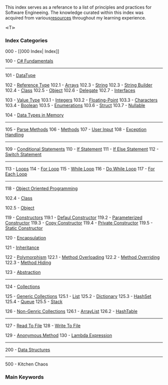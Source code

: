 This index serves as a referance to a list of principles and practices for Software Engineeing. The knowledge curated within this index was acquired from various[resources](obsidian://open?vault=Software%20Engineering&file=Resources%2FResources) throughout my learning experience.

⋖T⋗


### Index Categories 

000 - [[000 Index| Index]]

100 - [C# Fundamentals](obsidian://open?vault=Software%20Engineering&file=100%20CSharp%20Fundamentals%2F100%20CSharp%20Fundamentals) 

--- 

101 - [DataType](obsidian://open?vault=Software%20Engineering&file=100%20CSharp%20Fundamentals%2F101%20-%20104%20Data%20Type%2F101%20Data%20Type) 

102 - [Reference Type](obsidian://open?vault=Software%20Engineering&file=100%20CSharp%20Fundamentals%2F101%20-%20104%20Data%20Type%2F102%20Reference%20Type) 
   102.1 - [Arrays](obsidian://open?vault=Software%20Engineering&file=100%20CSharp%20Fundamentals%2F101%20-%20104%20Data%20Type%2F102%20Reference%20Type%2F102.1%20Arrays) 
   102.3 - [String](obsidian://open?vault=Software%20Engineering&file=100%20CSharp%20Fundamentals%2F101%20-%20104%20Data%20Type%2F102%20Reference%20Type%2F102.2%20String) 
   102.3 - [String Builder](obsidian://open?vault=Software%20Engineering&file=100%20CSharp%20Fundamentals%2F101%20-%20104%20Data%20Type%2F102%20Reference%20Type%2F102.3%20String%20Builder) 
   102.4 - [Class](obsidian://open?vault=Software%20Engineering&file=100%20CSharp%20Fundamentals%2F101%20-%20104%20Data%20Type%2F102%20Reference%20Type%2F102.4%20Class) 
   102.5 - [Object](obsidian://open?vault=Software%20Engineering&file=100%20CSharp%20Fundamentals%2F101%20-%20104%20Data%20Type%2F102%20Reference%20Type%2F102.5%20Objects) 
   102.6 - [Delegate](obsidian://open?vault=Software%20Engineering&file=100%20CSharp%20Fundamentals%2F101%20-%20104%20Data%20Type%2F102%20Reference%20Type%2F102.6%20Delegate) 
   102.7 - [Interfaces](obsidian://open?vault=Software%20Engineering&file=100%20CSharp%20Fundamentals%2F101%20-%20104%20Data%20Type%2F102%20Reference%20Type%2F102.7%20Interfaces) 

103 - [ Value Type](obsidian://open?vault=Software%20Engineering&file=100%20CSharp%20Fundamentals%2F101%20-%20104%20Data%20Type%2F103%20Value%20Type) 
   103.1 - [Integers](obsidian://open?vault=Software%20Engineering&file=100%20CSharp%20Fundamentals%2F101%20-%20104%20Data%20Type%2F103%20Value%20Type%2F103.1%20Integers) 
   103.2 - [Floating-Point](obsidian://open?vault=Software%20Engineering&file=100%20CSharp%20Fundamentals%2F101%20-%20104%20Data%20Type%2F103%20Value%20Type%2F103.2%20Floating-Point) 
   103.3 - [Characters](obsidian://open?vault=Software%20Engineering&file=100%20CSharp%20Fundamentals%2F101%20-%20104%20Data%20Type%2F103%20Value%20Type%2F103.3%20Characters) 
   103.4 - [Boolean](obsidian://open?vault=Software%20Engineering&file=100%20CSharp%20Fundamentals%2F101%20-%20104%20Data%20Type%2F103%20Value%20Type%2F103.4%20Boolean) 
   103.5 - [Enumerations](obsidian://open?vault=Software%20Engineering&file=100%20CSharp%20Fundamentals%2F101%20-%20104%20Data%20Type%2F103%20Value%20Type%2F103.5%20Enumerations) 
   103.6 - [Struct](obsidian://open?vault=Software%20Engineering&file=100%20CSharp%20Fundamentals%2F101%20-%20104%20Data%20Type%2F103%20Value%20Type%2F103.6%20Struct) 
   103.7 - [Nullable](obsidian://open?vault=Software%20Engineering&file=100%20CSharp%20Fundamentals%2F101%20-%20104%20Data%20Type%2F103%20Value%20Type%2F103.7%20Nullable) 

104 - [Data Types in Memory](obsidian://open?vault=Software%20Engineering&file=100%20CSharp%20Fundamentals%2F101%20-%20104%20Data%20Type%2F104%20Data%20Types%20in%20Memory) 

---

105 - [Parse Methods](obsidian://open?vault=Software%20Engineering&file=100%20CSharp%20Fundamentals%2F105%20Parse%20Methods) 
106 - [Methods](obsidian://open?vault=Software%20Engineering&file=100%20CSharp%20Fundamentals%2F106%20Methods) 
107 - [User Input](obsidian://open?vault=Software%20Engineering&file=100%20CSharp%20Fundamentals%2F107%20User%20Input) 
108 - [Exception Handling](obsidian://open?vault=Software%20Engineering&file=100%20CSharp%20Fundamentals%2F108%20Exception%20Handling) 

---

109 - [Conditional Statements](obsidian://open?vault=Software%20Engineering&file=100%20CSharp%20Fundamentals%2F109%20-%20112%20Conditional%20Statements%2F109%20Conditional%20Statements)
	110 - [If Statement](obsidian://open?vault=Software%20Engineering&file=100%20CSharp%20Fundamentals%2F109%20-%20112%20Conditional%20Statements%2F109%20Conditional%20Statement%2F110%20If%20Statement)
	111 - [If Else Statement](obsidian://open?vault=Software%20Engineering&file=100%20CSharp%20Fundamentals%2F109%20-%20112%20Conditional%20Statements%2F109%20Conditional%20Statement%2F111%20If-Else%20Statement)
	112 - [Switch Statement](obsidian://open?vault=Software%20Engineering&file=100%20CSharp%20Fundamentals%2F109%20-%20112%20Conditional%20Statements%2F109%20Conditional%20Statement%2F112%20Switch%20Statement)

---

113 - [Loops](obsidian://open?vault=Software%20Engineering&file=100%20CSharp%20Fundamentals%2F113%20-%20117Loops%2F113%20Loops)
	114 - [For Loop](obsidian://open?vault=Software%20Engineering&file=100%20CSharp%20Fundamentals%2F113%20-%20117Loops%2F113%20Loops%2F114%20For%20Loop)
	115 - [While Loop](obsidian://open?vault=Software%20Engineering&file=100%20CSharp%20Fundamentals%2F113%20-%20117Loops%2F113%20Loops%2F115%20While%20Loop)
	116 - [Do While Loop](obsidian://open?vault=Software%20Engineering&file=100%20CSharp%20Fundamentals%2F113%20-%20117Loops%2F113%20Loops%2F116%20Do-While%20Loop)
	117 - [For Each Loop](obsidian://open?vault=Software%20Engineering&file=100%20CSharp%20Fundamentals%2F113%20-%20117Loops%2F113%20Loops%2F117%20For-Each%20Loop)

---

118 - [Object Oriented Programming](obsidian://open?vault=Software%20Engineering&file=100%20CSharp%20Fundamentals%2F118%20Object%20Oriented%20Programming)

   102.4 - [Class](obsidian://open?vault=Software%20Engineering&file=100%20CSharp%20Fundamentals%2F101%20-%20104%20Data%20Type%2F102%20Reference%20Type%2F102.4%20Class)

   102.5 - [Object](obsidian://open?vault=Software%20Engineering&file=100%20CSharp%20Fundamentals%2F101%20-%20104%20Data%20Type%2F102%20Reference%20Type%2F102.5%20Objects)

   119 - [Constructors](obsidian://open?vault=Software%20Engineering&file=100%20CSharp%20Fundamentals%2F118%20-%20OOP%2F119%20Constructors%2F119%20Constructors)
		119.1 - [Defaul Constructor](obsidian://open?vault=Software%20Engineering&file=100%20CSharp%20Fundamentals%2F118%20-%20OOP%2F119%20Constructors%2F119.1%20Default%20Constructor)
		119.2 - [Parameterized Constructor](obsidian://open?vault=Software%20Engineering&file=100%20CSharp%20Fundamentals%2F118%20-%20OOP%2F119%20Constructors%2F119.2%20Parameterized%20Constructor)
		119.3 - [Copy Constructor](obsidian://open?vault=Software%20Engineering&file=100%20CSharp%20Fundamentals%2F118%20-%20OOP%2F119%20Constructors%2F119.3%20Copy%20Constructor)
		119.4 - [Private Constructor](obsidian://open?vault=Software%20Engineering&file=100%20CSharp%20Fundamentals%2F118%20-%20OOP%2F119%20Constructors%2F119.4%20Private%20Constructor)
		119.5 - [Static Constructor](obsidian://open?vault=Software%20Engineering&file=100%20CSharp%20Fundamentals%2F118%20-%20OOP%2F119%20Constructors%2F119.5%20Static%20Constructor)

   120 - [Encapsulation](obsidian://open?vault=Software%20Engineering&file=100%20CSharp%20Fundamentals%2F118%20-%20OOP%2F120%20Encapsulation)
	
   121 - [Inheritance](obsidian://open?vault=Software%20Engineering&file=100%20CSharp%20Fundamentals%2F118%20-%20OOP%2F121%20Inheritance)

   122 - [Polymorphism](obsidian://open?vault=Software%20Engineering&file=100%20CSharp%20Fundamentals%2F118%20-%20OOP%2F122%20Polymorphism%2F122%20Polymorphism)
		122.1 - [Method Overloading](obsidian://open?vault=Software%20Engineering&file=100%20CSharp%20Fundamentals%2F118%20-%20OOP%2F122%20Polymorphism%2F122.1%20Method%20Overloading)
		122.2 - [Method Overriding](obsidian://open?vault=Software%20Engineering&file=100%20CSharp%20Fundamentals%2F118%20-%20OOP%2F122%20Polymorphism%2F122.2%20Method%20Overriding)
		122.3 - [Method Hiding](obsidian://open?vault=Software%20Engineering&file=100%20CSharp%20Fundamentals%2F118%20-%20OOP%2F122%20Polymorphism%2F122.3%20Method%20Hiding)

   123 - [Abstraction](obsidian://open?vault=Software%20Engineering&file=100%20CSharp%20Fundamentals%2F118%20-%20OOP%2F123%20Abstraction)

---

124 - [Collections](obsidian://open?vault=Software%20Engineering&file=100%20CSharp%20Fundamentals%2F124%20Collections%2F124%20Collections)
   
   125 - [Generic Collections](obsidian://open?vault=Software%20Engineering&file=100%20CSharp%20Fundamentals%2F124%20Collections%2F125%20Generic%20Collections%2F125%20Generic%20Collections)
	   125.1 - [List](obsidian://open?vault=Software%20Engineering&file=100%20CSharp%20Fundamentals%2F124%20Collections%2F125%20Generic%20Collections%2F125.1%20List)
	   125.2 - [Dictionary](obsidian://open?vault=Software%20Engineering&file=100%20CSharp%20Fundamentals%2F124%20Collections%2F125%20Generic%20Collections%2F125.2%20Dictionary)
	   125.3 - [HashSet](obsidian://open?vault=Software%20Engineering&file=100%20CSharp%20Fundamentals%2F124%20Collections%2F125%20Generic%20Collections%2F125.3%20HashSet)
	   125.4 - [Queue](obsidian://open?vault=Software%20Engineering&file=100%20CSharp%20Fundamentals%2F124%20Collections%2F125%20Generic%20Collections%2F125.4%20Queue)
	   125.5 - [Stack](obsidian://open?vault=Software%20Engineering&file=100%20CSharp%20Fundamentals%2F124%20Collections%2F125%20Generic%20Collections%2F125.5%20Stack)

   126 - [Non-Genric Collections](obsidian://open?vault=Software%20Engineering&file=100%20CSharp%20Fundamentals%2F124%20Collections%2F126%20Non-Generic%20Collections%2F126%20Non-Generic%20Collections)
	   126.1 - [ArrayList](obsidian://open?vault=Software%20Engineering&file=100%20CSharp%20Fundamentals%2F124%20Collections%2F126%20Non-Generic%20Collections%2F126.1%20ArrayList)
	   126.2 - [HashTable](obsidian://open?vault=Software%20Engineering&file=100%20CSharp%20Fundamentals%2F124%20Collections%2F126%20Non-Generic%20Collections%2F126.2%20HashTable)

--- 

127 - [Read To File](obsidian://open?vault=Software%20Engineering&file=100%20CSharp%20Fundamentals%2F127%20Read%20from%20File)
128 - [Write To File](obsidian://open?vault=Software%20Engineering&file=100%20CSharp%20Fundamentals%2F128%20Write%20to%20File)

129 - [Anonymous Method](obsidian://open?vault=Software%20Engineering&file=100%20CSharp%20Fundamentals%2F129%20Anonymous%20Method)
   130 - [Lambda Expression](obsidian://open?vault=Software%20Engineering&file=100%20CSharp%20Fundamentals%2F130%20Lambda%20Expression)





---

200 - [Data Structures](obsidian://open?vault=Software%20Engineering&file=200%20Data%20Structures%2F200%20Data%20Structures)





---

500 - Kitchen Chaos











### Main Keywords





